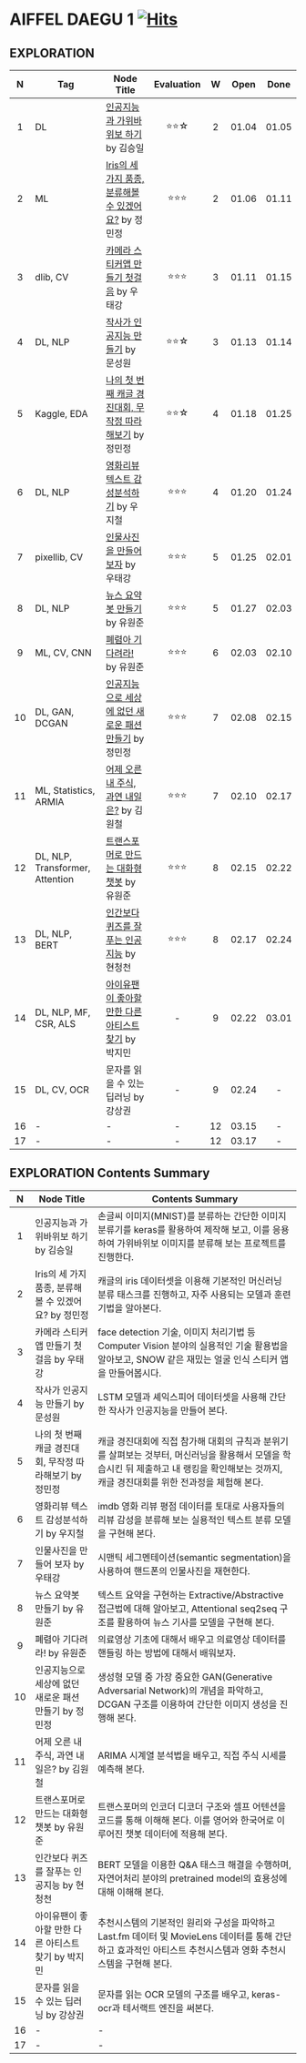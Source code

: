 # AIFFEL DAEGU 1 [![Hits](https://hits.seeyoufarm.com/api/count/incr/badge.svg?url=https%3A%2F%2Fgithub.com%2FHRPzz%2FAIFFEL%2Ftree%2Fmain%2FEXPLORATION&count_bg=%2379C83D&title_bg=%23555555&icon=&icon_color=%23E7E7E7&title=hits&edge_flat=false)](https://hits.seeyoufarm.com)

## EXPLORATION

|N|Tag|Node Title|Evaluation|W|Open|Done|
|:---:|---|---|:---:|:---:|:---:|:---:|
|1|DL|[인공지능과 가위바위보 하기](Node_01/%5BE-01%5D%20rock_scissor_paper_classifier.ipynb) by 김승일|⭐⭐☆|2|01.04|01.05|
|2|ML|[Iris의 세 가지 품종, 분류해볼 수 있겠어요?](Node_02/%5BE-02%5D%20digits_classifier.ipynb) by 정민정|⭐⭐⭐|2|01.06|01.11|
|3|dlib, CV|[카메라 스티커앱 만들기 첫걸음](Node_03/%5BE-03%5D%20camera_sticker_app.ipynb) by 우태강|⭐⭐⭐|3|01.11|01.15|
|4|DL, NLP|[작사가 인공지능 만들기](Node_04/%5BE-04%5D%20AI_Lyricist.ipynb) by 문성원|⭐⭐☆|3|01.13|01.14|
|5|Kaggle, EDA|[나의 첫 번째 캐글 경진대회, 무작정 따라해보기](Node_05/%5BE-05%5D%202019_kaggle_house_price_prediction.ipynb) by 정민정|⭐⭐☆|4|01.18|01.25|
|6|DL, NLP|[영화리뷰 텍스트 감성분석하기](Node_06/%5BE-06%5D%20Naver_movie_sentiment_analysis.ipynb) by 우지철|⭐⭐⭐|4|01.20|01.24|
|7|pixellib, CV|[인물사진을 만들어 보자](Node_07/%5BE-07%5D%20make_a_portrait.ipynb) by 우태강|⭐⭐⭐|5|01.25|02.01|
|8|DL, NLP|[뉴스 요약봇 만들기](Node_08/%5BE-08%5D%20news_summary_bot.ipynb) by 유원준|⭐⭐⭐|5|01.27|02.03|
|9|ML, CV, CNN|[폐렴아 기다려라!](Node_09/%5BE-09%5D%20Pneumonia_Diagnosis_Machine.ipynb) by 유원준|⭐⭐⭐|6|02.03|02.10|
|10|DL, GAN, DCGAN|[인공지능으로 세상에 없던 새로운 패션 만들기](Node_10/%5BE-10%5D%20create_CIFAR_10_fake_images.ipynb) by 정민정|⭐⭐⭐|7|02.08|02.15|
|11|ML, Statistics, ARMIA|[어제 오른 내 주식, 과연 내일은?](Node_11/%5BE-11%5D%20forecast_stock.ipynb) by 김원철|⭐⭐⭐|7|02.10|02.17|
|12|DL, NLP, Transformer, Attention|[트랜스포머로 만드는 대화형 챗봇](Node_12/%5BE-12%5D%20Korean_Chatbot.ipynb) by 유원준|⭐⭐⭐|8|02.15|02.22|
|13|DL, NLP, BERT|[인간보다 퀴즈를 잘푸는 인공지능](Node_13/%5BE-13%5D%20Pretrained_BERT.ipynb) by 현청천|⭐⭐⭐|8|02.17|02.24|
|14|DL, NLP, MF, CSR, ALS|[아이유팬이 좋아할 만한 다른 아티스트 찾기](Node_14/%5BE-14%5D%20Movie_Recommendation.ipynb) by 박지민|-|9|02.22|03.01|
|15|DL, CV, OCR|문자를 읽을 수 있는 딥러닝 by 강상권|-|9|02.24|-|
|16|-|-|-|12|03.15|-|
|17|-|-|-|12|03.17|-|

## EXPLORATION Contents Summary

|N|Node Title|Contents Summary|
|:---:|---|---|
|1|인공지능과 가위바위보 하기 by 김승일|손글씨 이미지(MNIST)를 분류하는 간단한 이미지 분류기를 keras를 활용하여 제작해 보고, 이를 응용하여 가위바위보 이미지를 분류해 보는 프로젝트를 진행한다.|
|2|Iris의 세 가지 품종, 분류해볼 수 있겠어요? by 정민정|캐글의 iris 데이터셋을 이용해 기본적인 머신러닝 분류 태스크를 진행하고, 자주 사용되는 모델과 훈련기법을 알아본다.|
|3|카메라 스티커앱 만들기 첫걸음 by 우태강|face detection 기술, 이미지 처리기법 등 Computer Vision 분야의 실용적인 기술 활용법을 알아보고, SNOW 같은 재밌는 얼굴 인식 스티커 앱을 만들어봅시다.|
|4|작사가 인공지능 만들기 by 문성원|LSTM 모델과 셰익스피어 데이터셋을 사용해 간단한 작사가 인공지능을 만들어 본다.|
|5|나의 첫 번째 캐글 경진대회, 무작정 따라해보기 by 정민정|캐글 경진대회에 직접 참가해 대회의 규칙과 분위기를 살펴보는 것부터, 머신러닝을 활용해서 모델을 학습시킨 뒤 제출하고 내 랭킹을 확인해보는 것까지, 캐글 경진대회를 위한 전과정을 체험해 본다.|
|6|영화리뷰 텍스트 감성분석하기 by 우지철|imdb 영화 리뷰 평점 데이터를 토대로 사용자들의 리뷰 감성을 분류해 보는 실용적인 텍스트 분류 모델을 구현해 본다.|
|7|인물사진을 만들어 보자 by 우태강|시맨틱 세그멘테이션(semantic segmentation)을 사용하여 핸드폰의 인물사진을 재현한다.|
|8|뉴스 요약봇 만들기 by 유원준|텍스트 요약을 구현하는 Extractive/Abstractive 접근법에 대해 알아보고, Attentional seq2seq 구조를 활용하여 뉴스 기사를 모델을 구현해 본다.|
|9|폐렴아 기다려라! by 유원준|의료영상 기초에 대해서 배우고 의료영상 데이터를 핸들링 하는 방법에 대해서 배워보자.|
|10|인공지능으로 세상에 없던 새로운 패션 만들기 by 정민정|생성형 모델 중 가장 중요한 GAN(Generative Adversarial Network)의 개념을 파악하고, DCGAN 구조를 이용하여 간단한 이미지 생성을 진행해 본다.|
|11|어제 오른 내 주식, 과연 내일은? by 김원철|ARIMA 시계열 분석법을 배우고, 직접 주식 시세를 예측해 본다.|
|12|트랜스포머로 만드는 대화형 챗봇 by 유원준|트랜스포머의 인코더 디코더 구조와 셀프 어텐션을 코드를 통해 이해해 본다. 이를 영어와 한국어로 이루어진 챗봇 데이터에 적용해 본다.|
|13|인간보다 퀴즈를 잘푸는 인공지능 by 현청천|BERT 모델을 이용한 Q&A 태스크 해결을 수행하며, 자연어처리 분야의 pretrained model의 효용성에 대해 이해해 본다.|
|14|아이유팬이 좋아할 만한 다른 아티스트 찾기 by 박지민|추천시스템의 기본적인 원리와 구성을 파악하고 Last.fm 데이터 및 MovieLens 데이터를 통해 간단하고 효과적인 아티스트 추천시스템과 영화 추천시스템을 구현해 본다.|
|15|문자를 읽을 수 있는 딥러닝 by 강상권|문자를 읽는 OCR 모델의 구조를 배우고, keras-ocr과 테서랙트 엔진을 써본다.|
|16|-|-|
|17|-|-|
